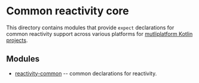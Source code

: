 # Common reactivity core

This directory contains modules that provide `expect` declarations for common reactivity support across
various platforms for [mutliplatform Kotlin projects](https://kotlinlang.org/docs/reference/multiplatform.html).

## Modules

* [reactivity-common](reactivity-common/README.md) -- common declarations for reactivity.

